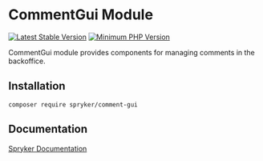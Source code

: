 # CommentGui Module
[![Latest Stable Version](https://poser.pugx.org/spryker/comment-gui/v/stable.svg)](https://packagist.org/packages/spryker/comment-gui)
[![Minimum PHP Version](https://img.shields.io/badge/php-%3E%3D%208.2-8892BF.svg)](https://php.net/)

CommentGui module provides components for managing comments in the backoffice.

## Installation

```
composer require spryker/comment-gui
```

## Documentation

[Spryker Documentation](https://docs.spryker.com)
